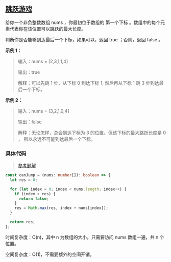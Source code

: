 ## [跳跃游戏](https://leetcode.cn/problems/jump-game/description/?envType=study-plan-v2&envId=top-interview-150)

给你一个非负整数数组 nums ，你最初位于数组的 第一个下标 。数组中的每个元素代表你在该位置可以跳跃的最大长度。

判断你是否能够到达最后一个下标，如果可以，返回 true ；否则，返回 false 。

**示例 1：**

> 输入：nums = [2,3,1,1,4]
>
> 输出：true
>
> 解释：可以先跳 1 步，从下标 0 到达下标 1, 然后再从下标 1 跳 3 步到达最后一个下标。

**示例 2：**

> 输入：nums = [3,2,1,0,4]
>
> 输出：false
>
> 解释：无论怎样，总会到达下标为 3 的位置。但该下标的最大跳跃长度是 0 ， 所以永远不可能到达最后一个下标。

### 具体代码

> [参考题解](https://leetcode.cn/problems/jump-game/solutions/24322/55-by-ikaruga/?envType=study-plan-v2&envId=top-interview-150)

```typescript
const canJump = (nums: number[]): boolean => {
  let res = 0;

  for (let index = 0; index < nums.length; index++) {
    if (index > res) {
      return false;
    }
    res = Math.max(res, index + nums[index]);
  }

  return res;
};
```

时间复杂度：O(n)，其中 n 为数组的大小。只需要访问 nums 数组一遍，共 n 个位置。

空间复杂度：O(1)，不需要额外的空间开销。
